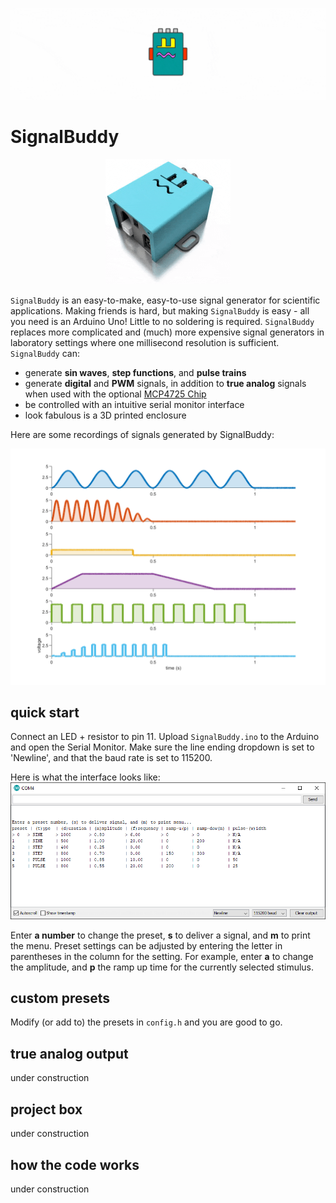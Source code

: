![](images/banner_20.gif)
# SignalBuddy

<p align="center"><img src="images/SignalBuddy3D.gif" width="200" height="200"></p>

`SignalBuddy` is an easy-to-make, easy-to-use signal generator for scientific applications. Making friends is hard, but making `SignalBuddy` is easy - all you need is an Arduino Uno! Little to no soldering is required. `SignalBuddy` replaces more complicated and (much) more expensive signal generators in laboratory settings where one millisecond resolution is sufficient. `SignalBuddy` can:

* generate **sin waves**, **step functions**, and **pulse trains**
* generate **digital** and **PWM** signals, in addition to **true analog** signals when used with the optional [MCP4725 Chip](https://www.adafruit.com/product/935)  
* be controlled with an intuitive serial monitor interface
* look fabulous is a 3D printed enclosure

Here are some recordings of signals generated by SignalBuddy:

![](images/recording.png)

## quick start
Connect an LED + resistor to pin 11. Upload `SignalBuddy.ino` to the Arduino and open the Serial Monitor. Make sure the line ending dropdown is set to 'Newline', and that the baud rate is set to 115200.

Here is what the interface looks like:
![](images/serial_interface.png)

Enter **a number** to change the preset, **s** to deliver a signal, and **m** to print the menu. Preset settings can be adjusted by entering the letter in parentheses in the column for the setting. For example, enter **a** to change the amplitude, and **p** the ramp up time for the currently selected stimulus.



## custom presets
Modify (or add to) the presets in `config.h` and you are good to go.

## true analog output
under construction

## project box
under construction

## how the code works
under construction

